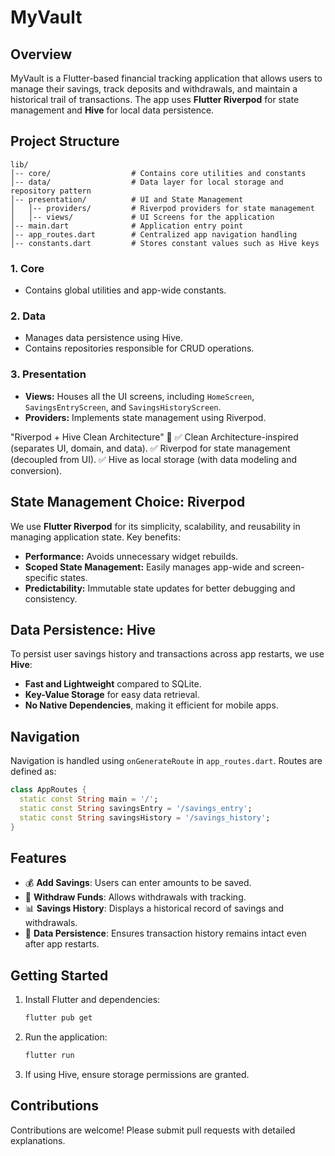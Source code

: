 # MyVault

## Overview
MyVault is a Flutter-based financial tracking application that allows users to manage their savings, track deposits and withdrawals, and maintain a historical trail of transactions. The app uses **Flutter Riverpod** for state management and **Hive** for local data persistence.

## Project Structure

```
lib/
│-- core/                  # Contains core utilities and constants
│-- data/                  # Data layer for local storage and repository pattern
│-- presentation/          # UI and State Management
│   │-- providers/         # Riverpod providers for state management
│   │-- views/             # UI Screens for the application
│-- main.dart              # Application entry point
│-- app_routes.dart        # Centralized app navigation handling
│-- constants.dart         # Stores constant values such as Hive keys
```

### 1. **Core**
- Contains global utilities and app-wide constants.

### 2. **Data**
- Manages data persistence using Hive.
- Contains repositories responsible for CRUD operations.

### 3. **Presentation**
- **Views:** Houses all the UI screens, including `HomeScreen`, `SavingsEntryScreen`, and `SavingsHistoryScreen`.
- **Providers:** Implements state management using Riverpod.

"Riverpod + Hive Clean Architecture" 🚀
✅ Clean Architecture-inspired (separates UI, domain, and data).
✅ Riverpod for state management (decoupled from UI).
✅ Hive as local storage (with data modeling and conversion).

## State Management Choice: **Riverpod**

We use **Flutter Riverpod** for its simplicity, scalability, and reusability in managing application state. Key benefits:
- **Performance:** Avoids unnecessary widget rebuilds.
- **Scoped State Management:** Easily manages app-wide and screen-specific states.
- **Predictability:** Immutable state updates for better debugging and consistency.

## Data Persistence: **Hive**

To persist user savings history and transactions across app restarts, we use **Hive**:
- **Fast and Lightweight** compared to SQLite.
- **Key-Value Storage** for easy data retrieval.
- **No Native Dependencies**, making it efficient for mobile apps.

## Navigation

Navigation is handled using `onGenerateRoute` in `app_routes.dart`. Routes are defined as:
```dart
class AppRoutes {
  static const String main = '/';
  static const String savingsEntry = '/savings_entry';
  static const String savingsHistory = '/savings_history';
}
```

## Features
- 💰 **Add Savings**: Users can enter amounts to be saved.
- 🔄 **Withdraw Funds**: Allows withdrawals with tracking.
- 📊 **Savings History**: Displays a historical record of savings and withdrawals.
- 🔄 **Data Persistence**: Ensures transaction history remains intact even after app restarts.

## Getting Started
1. Install Flutter and dependencies:
   ```sh
   flutter pub get
   ```
2. Run the application:
   ```sh
   flutter run
   ```
3. If using Hive, ensure storage permissions are granted.

## Contributions
Contributions are welcome! Please submit pull requests with detailed explanations.

